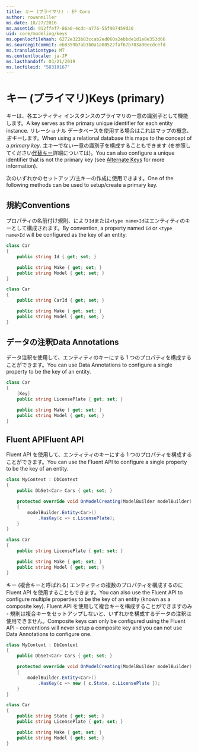 ```yaml
---
title: キー (プライマリ) - EF Core
author: rowanmiller
ms.date: 10/27/2016
ms.assetid: 912ffef7-86a0-4cdc-a776-55f907459d20
uid: core/modeling/keys
ms.openlocfilehash: 6272e323b83ccab2ed060a2ebbde1d1e8e353d66
ms.sourcegitcommit: eb8359b7ab3b0a1a08522faf67b703a00ecdcefd
ms.translationtype: MT
ms.contentlocale: ja-JP
ms.lasthandoff: 03/21/2019
ms.locfileid: "58319167"
---
```

# <a name="keys-primary"></a><span data-ttu-id="0524f-102">キー (プライマリ)</span><span class="sxs-lookup"><span data-stu-id="0524f-102">Keys (primary)</span></span>

<span data-ttu-id="0524f-103">キーは、各エンティティ インスタンスのプライマリの一意の識別子として機能します。</span><span class="sxs-lookup"><span data-stu-id="0524f-103">A key serves as the primary unique identifier for each entity instance.</span></span> <span data-ttu-id="0524f-104">リレーショナル データベースを使用する場合はこれはマップの概念、*主キー*します。</span><span class="sxs-lookup"><span data-stu-id="0524f-104">When using a relational database this maps to the concept of a *primary key*.</span></span> <span data-ttu-id="0524f-105">主キーでない一意の識別子を構成することもできます (を参照してください[代替キー](alternate-keys.md)詳細については)。</span><span class="sxs-lookup"><span data-stu-id="0524f-105">You can also configure a unique identifier that is not the primary key (see [Alternate Keys](alternate-keys.md) for more information).</span></span> 

<span data-ttu-id="0524f-106">次のいずれかのセットアップ/主キーの作成に使用できます。</span><span class="sxs-lookup"><span data-stu-id="0524f-106">One of the following methods can be used to setup/create a primary key.</span></span>

## <a name="conventions"></a><span data-ttu-id="0524f-107">規約</span><span class="sxs-lookup"><span data-stu-id="0524f-107">Conventions</span></span>

<span data-ttu-id="0524f-108">プロパティの名前付け規則、により`Id`または`<type name>Id`はエンティティのキーとして構成されます。</span><span class="sxs-lookup"><span data-stu-id="0524f-108">By convention, a property named `Id` or `<type name>Id` will be configured as the key of an entity.</span></span>

<!-- [!code-csharp[Main](samples/core/Modeling/Conventions/Samples/KeyId.cs?highlight=3)] -->
``` csharp
class Car
{
    public string Id { get; set; }

    public string Make { get; set; }
    public string Model { get; set; }
}
```

<!-- [!code-csharp[Main](samples/core/Modeling/Conventions/Samples/KeyTypeNameId.cs?highlight=3)] -->
``` csharp
class Car
{
    public string CarId { get; set; }

    public string Make { get; set; }
    public string Model { get; set; }
}
```

## <a name="data-annotations"></a><span data-ttu-id="0524f-109">データの注釈</span><span class="sxs-lookup"><span data-stu-id="0524f-109">Data Annotations</span></span>

<span data-ttu-id="0524f-110">データ注釈を使用して、エンティティのキーにする 1 つのプロパティを構成することができます。</span><span class="sxs-lookup"><span data-stu-id="0524f-110">You can use Data Annotations to configure a single property to be the key of an entity.</span></span>

<!-- [!code-csharp[Main](samples/core/Modeling/DataAnnotations/Samples/KeySingle.cs?highlight=3,4)] -->
``` csharp
class Car
{
    [Key]
    public string LicensePlate { get; set; }

    public string Make { get; set; }
    public string Model { get; set; }
}
```

## <a name="fluent-api"></a><span data-ttu-id="0524f-111">Fluent API</span><span class="sxs-lookup"><span data-stu-id="0524f-111">Fluent API</span></span>

<span data-ttu-id="0524f-112">Fluent API を使用して、エンティティのキーにする 1 つのプロパティを構成することができます。</span><span class="sxs-lookup"><span data-stu-id="0524f-112">You can use the Fluent API to configure a single property to be the key of an entity.</span></span>

<!-- [!code-csharp[Main](samples/core/Modeling/FluentAPI/Samples/KeySingle.cs?highlight=7,8)] -->
``` csharp
class MyContext : DbContext
{
    public DbSet<Car> Cars { get; set; }

    protected override void OnModelCreating(ModelBuilder modelBuilder)
    {
        modelBuilder.Entity<Car>()
            .HasKey(c => c.LicensePlate);
    }
}

class Car
{
    public string LicensePlate { get; set; }

    public string Make { get; set; }
    public string Model { get; set; }
}
```

<span data-ttu-id="0524f-113">キー (複合キーと呼ばれる) エンティティの複数のプロパティを構成するのに Fluent API を使用することもできます。</span><span class="sxs-lookup"><span data-stu-id="0524f-113">You can also use the Fluent API to configure multiple properties to be the key of an entity (known as a composite key).</span></span> <span data-ttu-id="0524f-114">Fluent API を使用して複合キーを構成することができますのみ - 規則は複合キーをセットアップしないと、いずれかを構成するデータの注釈は使用できません。</span><span class="sxs-lookup"><span data-stu-id="0524f-114">Composite keys can only be configured using the Fluent API - conventions will never setup a composite key and you can not use Data Annotations to configure one.</span></span>

<!-- [!code-csharp[Main](samples/core/Modeling/FluentAPI/Samples/KeyComposite.cs?highlight=7,8)] -->
``` csharp
class MyContext : DbContext
{
    public DbSet<Car> Cars { get; set; }

    protected override void OnModelCreating(ModelBuilder modelBuilder)
    {
        modelBuilder.Entity<Car>()
            .HasKey(c => new { c.State, c.LicensePlate });
    }
}

class Car
{
    public string State { get; set; }
    public string LicensePlate { get; set; }

    public string Make { get; set; }
    public string Model { get; set; }
}
```
